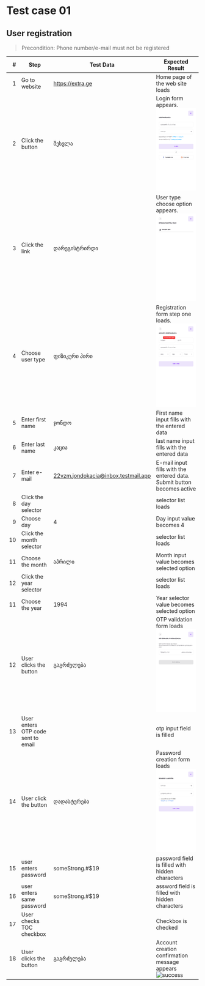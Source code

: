 # Test case 01
## User registration

> Precondition: Phone number/e-mail must not be registered

|#  |Step  |Test Data  |Expected Result  |
|--:|---|---|---|
|1| Go to website | https://extra.ge | Home page of the web site loads |
|2| Click the button | შესვლა | Login form appears.<br>![login form](./extra.ge_login.png) |
|3| Click the link | დარეგისტრირდი | User type choose option appears.<br>![choose user type](./test_data/extra.ge_utype.png) |
|4| Choose user type | ფიზიკური პირი | Registration form step one loads.<br>![registration - step 1](./extra.ge_register_01.png) |
|5| Enter first name | ჯონდო | First name input fills with the entered data |
|6| Enter last name | კაცია | last name input fills with the entered data |
|7| Enter e-mail | 22vzm.jondokacia@inbox.testmail.app | E-mail input fills with the entered data.<br> Submit button becomes active |
|8| Click the day selector |  | selector list loads |
|9| Choose day | 4 | Day input value becomes 4 |
|10| Click the month selector |  | selector list loads |
|11| Choose the month | აპრილი | Month input value becomes selected option |
|12| Click the year selector |  | selector list loads |
|11| Choose the year | 1994 | Year selector value becomes selected option |
|12| User clicks the button | გაგრძელება | OTP validation form loads ![OTP](./extra.ge_registration_2.png) |
|13| User enters OTP code sent to email |  | otp input field is filled |
|14| User click the button | დადასტურება | Password creation form loads ![password](./extra.ge_registration_3.png) |
|15| user enters password | someStrong.#$19 | password field is filled with hidden characters |
|16| user enters same password | someStrong.#$19 | assword field is filled with hidden characters |
|17| User checks TOC checkbox |  | Checkbox is checked |
|18| User clicks the button | გაგრძელება | Account creation confirmation message appears ![success](./../reports/allure/05bd9441-76eb-4f99-a0f9-452911774a14-attachment.png)
